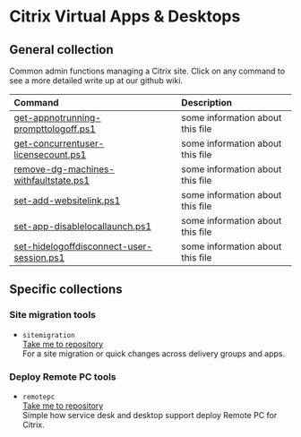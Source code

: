 # Citrix Virtual Apps & Desktops
## General collection <br>
Common admin functions managing a Citrix site. Click on any command to see a more detailed write up at our github wiki.

| Command | Description |
| :--- | :--- |
| [get-appnotrunning-prompttologoff.ps1]() | some information about this file |
| [get-concurrentuser-licensecount.ps1]() | some information about this file |
| [remove-dg-machines-withfaultstate.ps1]() | some information about this file |
| [set-add-websitelink.ps1]() | some information about this file |
| [set-app-disablelocallaunch.ps1]() | some information about this file |
| [set-hidelogoffdisconnect-user-session.ps1]() | some information about this file |

## Specific collections
### Site migration tools <br>
- `sitemigration` <br>
[Take me to repository](sitemigration) <br>
For a site migration or quick changes across delivery groups and apps.

### Deploy Remote PC tools <br>
- `remotepc` <br>
[Take me to repository](remotepc) <br>
Simple how service desk and desktop support deploy Remote PC for Citrix.
